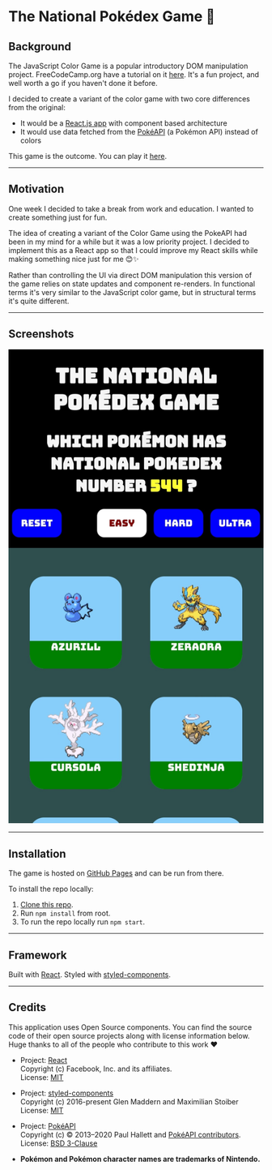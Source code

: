 # The National Pokédex Game 🌾

## Background

The JavaScript Color Game is a popular introductory DOM manipulation project. FreeCodeCamp.org have a tutorial on it [here](https://www.freecodecamp.org/news/learn-how-to-manipulate-the-dom-by-building-a-simple-javascript-color-game-1a3aec1d109a/). It's a fun project, and well worth a go if you haven't done it before.

I decided to create a variant of the color game with two core differences from the original:
- It would be a [React.js app](https://github.com/facebook/react) with component based architecture 
- It would use data fetched from the [PokéAPI](https://pokeapi.co/) (a Pokémon API) instead of colors

This game is the outcome. You can play it [here](https://gummicode.github.io/national-pokedex-game/).

---

## Motivation

One week I decided to take a break from work and education. I wanted to create something just for fun. 

The idea of creating a variant of the Color Game using the PokeAPI had been in my mind for a while but it was a low priority project. I decided to implement this as a React app so that I could improve my React skills while making something nice just for me 😊✨

Rather than controlling the UI via direct DOM manipulation this version of the game relies on state updates and component re-renders. In functional terms it's very similar to the JavaScript color game, but in structural terms it's quite different.

---

## Screenshots

![Screenshot of the mobile version of the game.](/readme_images/mobile_screenshot_1.jpg)

---

## Installation

The game is hosted on [GitHub Pages](https://gummicode.github.io/national-pokedex-game/) and can be run from there.

To install the repo locally:
1. [Clone this repo](https://docs.github.com/en/free-pro-team@latest/github/creating-cloning-and-archiving-repositories/cloning-a-repository).
2. Run `npm install` from root.
3. To run the repo locally run `npm start`.

---

## Framework

Built with [React](https://github.com/facebook/react).
Styled with [styled-components](https://styled-components.com/). 

---

## Credits

This application uses Open Source components. You can find the source code of their open source projects along with license information below. Huge thanks to all of the people who contribute to this work ❤️️ 

- Project: [React](https://github.com/facebook/react)  
Copyright (c) Facebook, Inc. and its affiliates.  
License: [MIT](https://github.com/facebook/react/blob/master/LICENSE)

- Project: [styled-components](https://github.com/styled-components/styled-components)  
Copyright (c) 2016-present Glen Maddern and Maximilian Stoiber  
License: [MIT](https://github.com/facebook/react/blob/master/LICENSE)

- Project: [PokéAPI](https://github.com/PokeAPI/pokeapi)   
Copyright (c) © 2013–2020 Paul Hallett and [PokéAPI contributors](https://github.com/PokeAPI/pokeapi#contributing).  
License: [BSD 3-Clause](https://github.com/PokeAPI/pokeapi/blob/master/LICENSE.md)

- **Pokémon and Pokémon character names are trademarks of Nintendo.**



